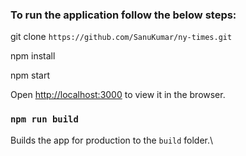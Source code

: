 ### To run the application follow the below steps:

git clone `https://github.com/SanuKumar/ny-times.git`

npm install  

npm start

Open [http://localhost:3000](http://localhost:3000) to view it in the browser.

### `npm run build`

Builds the app for production to the `build` folder.\
